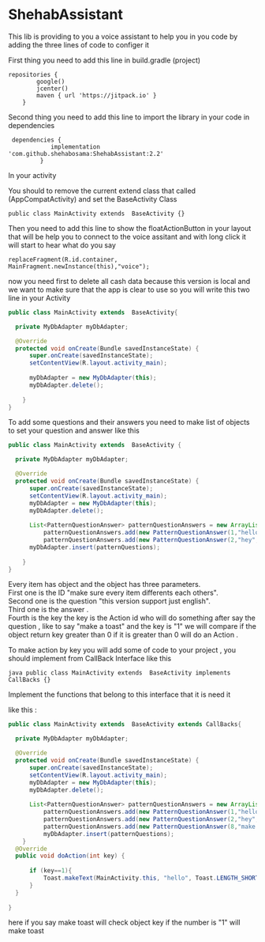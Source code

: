 # ShehabAssistant

This lib is providing to you a voice assistant to help you
in you code by adding the three lines of code to configer it 

First thing you need to add this line in build.gradle (project)
```
repositories {
        google()
        jcenter()
        maven { url 'https://jitpack.io' }
    }
```

Second thing you need to add this line to import the library in your code in dependencies

```
 dependencies {
	        implementation 'com.github.shehabosama:ShehabAssistant:2.2'
         }
```

  In your activity  
  
  You should to remove the current extend class that called (AppCompatActivity) and set the BaseActivity Class
  
  `public class MainActivity extends  BaseActivity {}`
  
  Then you need to add this line to show the floatActionButton in your layout that will be help you to connect to the voice assitant 
  and with long click it will start to  hear what do you say
  
  `replaceFragment(R.id.container, MainFragment.newInstance(this),"voice");`
  
  now you need first to delete all cash data because this version is local and we want to make sure that the app is clear to use
  so you will write this two line in your Activity
  
  ```java
public class MainActivity extends  BaseActivity{

    private MyDbAdapter myDbAdapter;

    @Override
    protected void onCreate(Bundle savedInstanceState) {
        super.onCreate(savedInstanceState);
        setContentView(R.layout.activity_main);
	
        myDbAdapter = new MyDbAdapter(this);
        myDbAdapter.delete();
	
      }
}
```
To add some questions and their answers you need to make list of objects to set your question and answer
like this

  ```java
public class MainActivity extends  BaseActivity {

    private MyDbAdapter myDbAdapter;

    @Override
    protected void onCreate(Bundle savedInstanceState) {
        super.onCreate(savedInstanceState);
        setContentView(R.layout.activity_main);
        myDbAdapter = new MyDbAdapter(this);
        myDbAdapter.delete();
	
	    List<PatternQuestionAnswer> patternQuestionAnswers = new ArrayList<>();
            patternQuestionAnswers.add(new PatternQuestionAnswer(1,"hello","hello dear",0));
            patternQuestionAnswers.add(new PatternQuestionAnswer(2,"hey","What do you need",0));
	    myDbAdapter.insert(patternQuestions);
           
      }
}
```
  Every item has object and the object has three parameters.<br/>
  First one is the ID  "make sure every item differents each others".<br/>
  Second one is the question "this version support just english".<br/>
  Third one is the answer .<br/>
  Fourth is the key the key is the Action id who will do something after say the question , like to say "make a toast" and the key is "1"
  we will compare if the object return key greater than 0 if it is greater than 0 will do an Action .
  
  To make action by key you will add some of code to your project , you should implement from CallBack Interface like this 
  
   ```java public class MainActivity extends  BaseActivity implements CallBacks {}```
  
  Implement the functions that belong to this interface that it is need it 
  
  like this : 
  
  ```java
public class MainActivity extends  BaseActivity extends CallBacks{

    private MyDbAdapter myDbAdapter;

    @Override
    protected void onCreate(Bundle savedInstanceState) {
        super.onCreate(savedInstanceState);
        setContentView(R.layout.activity_main);
        myDbAdapter = new MyDbAdapter(this);
        myDbAdapter.delete();
	
	    List<PatternQuestionAnswer> patternQuestionAnswers = new ArrayList<>();
            patternQuestionAnswers.add(new PatternQuestionAnswer(1,"hello","hello dear",0));
            patternQuestionAnswers.add(new PatternQuestionAnswer(2,"hey","What do you need",0));
            patternQuestionAnswers.add(new PatternQuestionAnswer(8,"make toast","okay i will make a toast",1));
            myDbAdapter.insert(patternQuestions);
      }
    @Override
    public void doAction(int key) {
       
        if (key==1){
            Toast.makeText(MainActivity.this, "hello", Toast.LENGTH_SHORT).show();
        }
    }
    
}
```
here if you say make toast will check object key if the number is "1" will make toast

